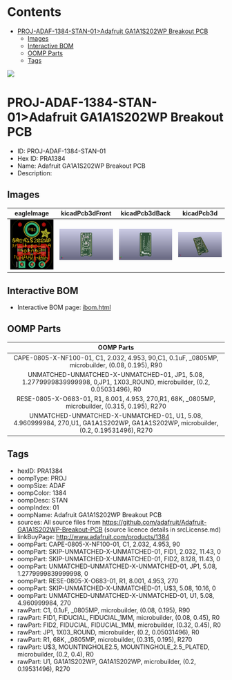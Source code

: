 



Contents
========

* [PROJ-ADAF-1384-STAN-01>Adafruit GA1A1S202WP Breakout PCB](#proj-adaf-1384-stan-01adafruit-ga1a1s202wp-breakout-pcb)
	* [Images](#images)
	* [Interactive BOM](#interactive-bom)
	* [OOMP Parts](#oomp-parts)
	* [Tags](#tags)
  
![][im]
# PROJ-ADAF-1384-STAN-01>Adafruit GA1A1S202WP Breakout PCB

- ID: PROJ-ADAF-1384-STAN-01
- Hex ID: PRA1384
- Name: Adafruit GA1A1S202WP Breakout PCB
- Description: 

## Images
  
  

|eagleImage|kicadPcb3dFront|kicadPcb3dBack|kicadPcb3d|
| :---: | :---: | :---: | :---: |
|[![eagleImage](eagleImage_140.png)](eagleImage_600.png)|[![kicadPcb3dFront](kicadPcb3dFront_140.png)](kicadPcb3dFront_600.png)|[![kicadPcb3dBack](kicadPcb3dBack_140.png)](kicadPcb3dBack_600.png)|[![kicadPcb3d](kicadPcb3d_140.png)](kicadPcb3d_600.png)|

## Interactive BOM

- Interactive BOM page: [ibom.html](kicad/bom/ibom.html)

## OOMP Parts
  

|OOMP Parts|
| :---: |
|CAPE-0805-X-NF100-01, C1, 2.032, 4.953, 90,C1, 0.1uF, _0805MP, microbuilder, (0.08, 0.195), R90|
|UNMATCHED-UNMATCHED-X-UNMATCHED-01, JP1, 5.08, 1.2779999839999998, 0,JP1, 1X03_ROUND, microbuilder, (0.2, 0.05031496), R0|
|RESE-0805-X-O683-01, R1, 8.001, 4.953, 270,R1, 68K, _0805MP, microbuilder, (0.315, 0.195), R270|
|UNMATCHED-UNMATCHED-X-UNMATCHED-01, U1, 5.08, 4.960999984, 270,U1, GA1A1S202WP, GA1A1S202WP, microbuilder, (0.2, 0.19531496), R270|

## Tags

- hexID: PRA1384
- oompType: PROJ
- oompSize: ADAF
- oompColor: 1384
- oompDesc: STAN
- oompIndex: 01
- oompName: Adafruit GA1A1S202WP Breakout PCB
- sources: All source files from https://github.com/adafruit/Adafruit-GA1A1S202WP-Breakout-PCB (source licence details in srcLicense.md)
- linkBuyPage: http://www.adafruit.com/products/1384
- oompPart: CAPE-0805-X-NF100-01, C1, 2.032, 4.953, 90
- oompPart: SKIP-UNMATCHED-X-UNMATCHED-01, FID1, 2.032, 11.43, 0
- oompPart: SKIP-UNMATCHED-X-UNMATCHED-01, FID2, 8.128, 11.43, 0
- oompPart: UNMATCHED-UNMATCHED-X-UNMATCHED-01, JP1, 5.08, 1.2779999839999998, 0
- oompPart: RESE-0805-X-O683-01, R1, 8.001, 4.953, 270
- oompPart: SKIP-UNMATCHED-X-UNMATCHED-01, U$3, 5.08, 10.16, 0
- oompPart: UNMATCHED-UNMATCHED-X-UNMATCHED-01, U1, 5.08, 4.960999984, 270
- rawPart: C1, 0.1uF, _0805MP, microbuilder, (0.08, 0.195), R90
- rawPart: FID1, FIDUCIAL, FIDUCIAL_1MM, microbuilder, (0.08, 0.45), R0
- rawPart: FID2, FIDUCIAL, FIDUCIAL_1MM, microbuilder, (0.32, 0.45), R0
- rawPart: JP1, 1X03_ROUND, microbuilder, (0.2, 0.05031496), R0
- rawPart: R1, 68K, _0805MP, microbuilder, (0.315, 0.195), R270
- rawPart: U$3, MOUNTINGHOLE2.5, MOUNTINGHOLE_2.5_PLATED, microbuilder, (0.2, 0.4), R0
- rawPart: U1, GA1A1S202WP, GA1A1S202WP, microbuilder, (0.2, 0.19531496), R270



[im]: kicadPcb3d_450.png
